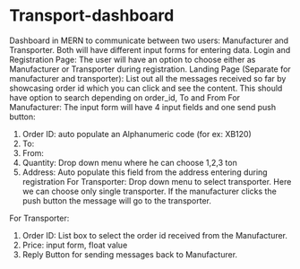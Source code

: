 # Transport-dashboard
Dashboard in MERN to communicate between two users: Manufacturer and Transporter. Both will have different input forms for entering data.
Login and Registration Page: The user will have an option to choose either as 
Manufacturer or Transporter during registration.
Landing Page (Separate for manufacturer and transporter): List out all the messages 
received so far by showcasing order id which you can click and see the content. This 
should have option to search depending on order_id, To and From
For Manufacturer:
The input form will have 4 input fields and one send push button: 
1. Order ID: auto populate an Alphanumeric code (for ex: XB120)
2. To: 
3. From: 
4. Quantity: Drop down menu where he can choose 1,2,3 ton 
5. Address: Auto populate this field from the address entering during registration 
For Transporter: Drop down menu to select transporter. Here we can choose only 
single transporter.
If the manufacturer clicks the push button the message will go to the transporter.
 
For Transporter: 
1. Order ID: List box to select the order id received from the Manufacturer.
2. Price: input form, float value 
3. Reply Button for sending messages back to Manufacturer.
